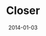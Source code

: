 ---
subheader: Presented by UT/TAPS
description: "<p><span class=\"small_text_a\">In Closer, London of the 1990s is plastic\
  \ and blank, waiting for an upload of true human intimacy.\_ But as four Londoners\
  \ seek and evade each other, flirting and flying through chatrooms and strip clubs,\
  \ honesty becomes a performance.\_ In a dense and tangled network, Alice, Anna,\
  \ Dan, and Larry capture and negotiate their many loves by any and all emotional\
  \ means.\_ And the London streets look more and more like a M\xF6bius strip.\_ Will\
  \ this loop return them to the truth?</span></p><p>by <strong>Patrick Marber</strong><br/>\n\
  directed by <strong>Scarlett Kim</strong></p><p><strong>Elisabeth Del Toro</strong>\
  \ (Alice) is a third-year TAPS and Anthropology major. She has acted (<em>Cabaret</em>,\
  \ <em>Godspell</em>, <em>Grey Gardens</em>, <em>House of Yes</em>, <em>Drowsy Chaperone</em>,\
  \ <em>ALICES</em>), stagehand-ed (<em>Henry VI</em>), and assistant sound designed\
  \ (<em>Glass Menagerie</em>) for UT, and is currently serving her second term on\
  \ UT Committee, as Secretary. She is also a curator of <em>Theater[24]</em> and\
  \ wrote a play, <em>Closure Pending</em>, which debuted in the 2014 New Work Week\
  \ Festival. This summer, Elisabeth performed in a devised piece titled <em>Before\
  \ the Window</em>, and her voice was featured in the residency performance of <em>The\
  \ Temp</em>.</p><p><strong>Christopher Deakin </strong>(Dan) is a fourth-year majoring\
  \ in TAPS. He has performed in UT/TAPS productions since his first quarter in the\
  \ College. He appeared in <em>The Violet Hour</em>, <em>Twelfth Night</em>, <em>The\
  \ Lion in Winter</em>, <em>The Glass Menagerie</em>, <em>The Merchant of Venice</em>,\
  \ <em>The House of Yes</em>, <em>Hedda Gabler</em>, <em>Buried in Bughouse Square</em>,\
  \ and most recently, <em>A Streetcar Named Desire</em>. He also wrote and directed\
  \ a workshop production of <em>Springwood Central Honors Society</em>. You can see\
  \ him next in April, in First Floor Theater's world premiere of <em>The Paranoid\
  \ Style in American Politics</em>.</p><p><strong>Alex Morales </strong>(Larry) is\
  \ a second-year, double-majoring in Psychology and TAPS, with a specialization in\
  \ audience psychology. He has taken the UT stage in <em>Springwood Central Honors\
  \ Society</em> and <em>A Streetcar Named Desire</em>.</p><p><strong>Natalie Pasquinelli</strong>\
  \ (Anna) is a first-year. This is her first show with UT. Her previous acting credits\
  \ include <em>Our Town</em>, <em>Pride and Prejudice</em>, <em>A Midsummer Night\u2019\
  s Dream</em>, and <em>Radium Girls</em>.</p><p><strong>Scarlett J. Kim</strong>\
  \ (Director) is a fourth-year TAPS and DOVA major who wants to become a real life\
  \ theatre director when she grows up. With UT, Scarlett has directed <em>Hamletmachine</em>,\
  \ <em>Hotel Nepenthe</em> and <em>4.48 Psychosis</em>; acted in <em>reWILDing Genius</em>,\
  \ <em>House of Yes</em> and <em>Vagina Monologues</em>; scenic designed <em>Godspell</em>;\
  \ and assistant directed <em>Buried in Bughouse Square</em>. She chairs the UT Committee.</p><p><strong>Claire\
  \ Haupt </strong>(Production Manager) is a second-year Political Science major.\
  \ She has previously been a part of the Production Management team on <em>Hedda\
  \ Gabler</em>, <em>Godspell</em>, and <em>Cabaret</em>. Claire is a member TAPS\
  \ Tech Staff and has served on UT Committee.</p><p><strong>Xan Belzley</strong>\
  \ (Stage Manager) is a fourth-year English major. Her previous show credits as a\
  \ stage manager include <em>This is Our Youth</em> with UT and <em>Orestes at Delphi</em>\
  \ and <em>Twain's World </em>with First Floor Theater. She also assistant stage\
  \ managed <em>reWilding Genius</em> with TAPS and The New Colony. Her acting credits\
  \ include <em>Twelfth Night </em>and <em>Cymbeline</em> with the Dean's Men and\
  \ <em>The Clean House</em>, <em>Alices: Adventures in Wonderland</em>, and <em>Boston\
  \ Marriage</em> with UT.</p><p><strong>Lee Ehudin</strong> (Set Designer) has previously\
  \ been a stagehand for <em>Grey Gardens</em> and <em>Buried in Bughouse Square</em>,\
  \ and assistant set designer for <em>Godspell</em>.\_</p><p><strong>Ivan Pyzow </strong>(Composer,\
  \ Sound Designer) is a fourth-year majoring in Slavic Languages and Literature.\
  \ He has composed and performed music for <em>Beowulf</em> (CES), <em>The River\
  \ Jordan</em> (Le Vorris &amp; Vox), and <em>Hamletmachine </em>(UT).\_ He appeared\
  \ in <em>The Physicists</em> (UT) and currently serves as director of the Dirt Red\
  \ Brass Band and lead songwriter of a Fleetwood Mac tribute band.</p> <p><strong>Daniel\
  \ Heins</strong> (Master Electrician) is a first-year potential Geophysical Sciences\
  \ major. In high school he worked in various capacities for numerous shows among\
  \ a handful of school and youth theater groups. This quarter he will also be working\
  \ on <em>Henry V </em>and <em>Macbeth</em>.</p><p><strong>Maria Decker </strong>(Lighting\
  \ Designer) is a fourth-year Mathematics major and Polish Studies minor.\_ Her previous\
  \ UT credits include Props Master for <em>A Midsummer Night\u2019s Dream</em>, Director\
  \ for the <em>Winter 2014 Workshop:</em> <em>Sure Thing</em>, Stage Manager for\
  \ <em>As You Like It</em>, and Assistant Lighting Designer for <em>The Drowsy Chaperone</em>,\
  \ among many others.\_ She has also light designed for the D.C. Fringe Festival.</p><p><strong>Eric\
  \ Kirkes</strong> (Props Designer) is a second-year considering a major in the humanities\
  \ or social sciences. Previous UT shows include <em>Godspell</em> and <em>A Weekend\
  \ of Workshop</em>s. Other production credits include <em>Aida</em>, <em>Les Miserables</em>,\
  \ and <em>A Midsummer Night's Dream</em>.</p><p><strong>Isabelle Langrock </strong>(Costume\
  \ Designer) is a fourth-year HIPS major. She has worked on costumes for several\
  \ shows for UT, most notably <em>Godspell</em> and <em>Much Ado About Nothing</em>,\
  \ as well as acted in several workshop seasons.</p> <p><strong>Kevin Freese</strong>\
  \ (Master Carpenter) is a third-year Math and Computer Science major. Kevin has\
  \ previously designed lights on <em>Much Ado About Nothing</em> and <em>A Midsummer\
  \ Night's Dream</em>, and been an electrician on many other productions at UT. Kevin\
  \ is also a member of Tech Staff.</p> <p><strong>Alexandra Garfinkle</strong> (Dramaturg)\
  \ is a fourth-year TAPS major. She has trained at Black Box Acting Studio, serves\
  \ on Committee and has garnered more than a dozen credits as a designer, dramaturg,\
  \ and director. Currently, she is the assistant director for <em>A Christmas Carol</em>\
  \ at the Goodman Theatre and is directing UT's winter production of <em>Amadeus</em>.</p><p><strong>Sarah\
  \ Charipar</strong> (Dialect Coach) received her MFA from The Theater School at\
  \ DePaul University.\_ Professionally she has worked in Chicago in theater, television,\
  \ film and as a voice over artist.\_ She appeared in productions at Steppenwolf,\
  \ The Goodman Theater, and Famous Door Theate. In addition to teaching and coaching,\
  \ Sarah works as a freelance casting associate at PR Casting.</p> <p><strong>Surya\
  \ Giri</strong> (Composer) has composed, recorded, &amp; produced for Indian independent\
  \ and commercial cinema, as well as ghostwritten for a few independent Indian artists.\
  \ He's currently involved in the UChicago band 'Same Pinch', and is releasing solo\
  \ material.</p><p><strong>Noah Kahrs</strong> (Composer) is a second-year majoring\
  \ in Music and Mathematics.\_ He has previously worked on <em>Godspell</em>, <em>Hamletmachine</em>,\
  \ and <em>Hedda Gabler</em>.</p> <p><strong>Andrew Molina</strong> (Cellist) in\
  \ the University Symphony Orchestra and chamber music program on campus.\_ He is\
  \ an alumnus of the Chicago Youth Symphony Orchestras.\_ Andrew enjoys participating\
  \ in the music ministry at Calvert House, and serves as principal cellist in the\
  \ Wheaton Symphony/Wheaton Pops Orchestra. A first-year student, Andrew is a pre-med\
  \ and plans to major in chemistry.\_</p><p><strong>Victoria Mooers</strong> (Violinist)\_\
  \ is a third-year Economics and Public Policy major.\_ Since first-year, she has\
  \ been a member of a string quartet and the University Symphony Orchestra.</p> <p><strong>Felicia\
  \ Woron</strong> (Violinist) is a second-year considering an International Studies\
  \ major. She has been playing violin since she was six years old and now plays in\
  \ the University Symphony Orchestra.</p><p><strong>Stephanie Slaven-Ruffing</strong>\
  \ (Assistant Director) is a first-year Anthropology and History major. Her previous\
  \ experience includes acting, writing, and directing in her high school theatre\
  \ department.</p><p><strong>Caitlin Hubbard</strong> (Assistant Production Manager)\
  \ is a first-year majoring in Classics or Political Science. This is her first production\
  \ with the UT.</p><p><strong>Rileigh Luczak</strong> (Assistant Stage Manager) is\
  \ a first-year Math/TAPS major. This is her second UT production, following <em>A\
  \ Streetcar Named Desire </em>(assistant electrician). Previous shows include Lookingglass\
  \ Theatre's Lookingglass Lab 2013, and various high school productions as stage\
  \ manager, production manager, sound designer and lighting designer.</p><p><strong>Vivian\
  \ Zhang</strong> (Assistant Set Designer) is a first-year prospective economics\
  \ major. This is her first time working with UT.</p><p><strong>Joey Wong</strong>\
  \ (Assistant Set Designer) is a first-year intending to major in Comparative Human\
  \ Development. This is her first UT show.</p><p><strong>Lydia Lawrence</strong>\
  \ (Assistant Lighting Designer) is a first-year.</p><p><strong>Sarah Stark </strong>(Assistant\
  \ Props Designer) is a first-year majoring in Comparative Human Development. Past\
  \ experience includes acting in high school productions of <em>Weird Romance</em>\
  \ and <em>Will Rogers\u2019 Follies</em>, and working as props master for six high\
  \ school plays and musicals.</p><p><strong>Charlie Lovejoy</strong> (Assistant Props\
  \ Designer) is a first-year English major. In high school they stage managed and\
  \ acted in a many productions. Charlie has also designed for Theatre[24] and performed\
  \ at St. Paul\u2019s professional youth circus, Circus Juventas.</p> <p><strong>Willekes\
  \ Cronin </strong>(Assistant Costume Designer) is second-year Art History major.\
  \ He recently worked as an assistant costume design on <em>A Streetcar Named Desire</em>.</p><p><strong>Josephine\
  \ G\xE9czy</strong> (Assistant Costume Designer) is first-year History of Art and\
  \ Visual Arts double major This is her first UT production.</p><p><strong>Molly\
  \ Becker</strong> (Assistant Production Manager) is a second-year. Previous credits\
  \ include assistant production manager for <em>Cabaret</em>.<br/>\n\_</p>"
slug: closer
title: Closer
layout: show-info
quarter: fall
year: 2014
season: 2014-2015 Shows
date: 2014-01-03

---
